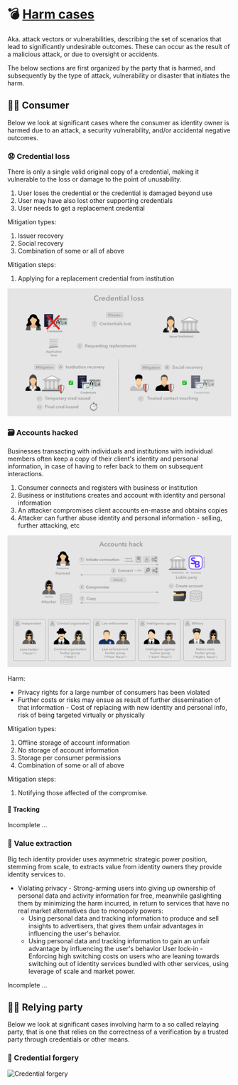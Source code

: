 # 💣 [Harm cases](../../meta/README.md#harm-cases)

Aka. attack vectors or vulnerabilities, describing the set of scenarios that lead to significantly undesirable outcomes. These can occur as the result of a malicious attack, or due to oversight or accidents.

The below sections are first organized by the party that is harmed, and subsequently by the type of attack, vulnerability or disaster that initiates the harm.

## 👩🏻 Consumer

Below we look at significant cases where the consumer as identity owner is harmed due to an attack, a security vulnerability, and/or accidental negative outcomes.

### 😧 Credential loss

There is only a single valid original copy of a credential, making it vulnerable to the loss or damage to the point of unusability.

1. User loses the credential or the credential is damaged beyond use
2. User may have also lost other supporting credentials
3. User needs to get a replacement credential

Mitigation types:

1. Issuer recovery
2. Social recovery
3. Combination of some or all of above

Mitigation steps:

1. Applying for a replacement credential from institution

![Credential loss][credential-loss]

[credential-loss]: images/credential-loss.png

### 🗃 Accounts hacked

Businesses transacting with individuals and institutions with individual members often keep a copy of their client's identity and personal information, in case of having to refer back to them on subsequent interactions.

1. Consumer connects and registers with business or institution
2. Business or institutions creates and account with identity and personal information
3. An attacker compromises client accounts en-masse and obtains copies
4. Attacker can further abuse identity and personal information - selling, further attacking, etc

![Accounts hacked][accounts-hack]

[accounts-hack]: images/accounts-hack.png

Harm:

- Privacy rights for a large number of consumers has been violated
- Further costs or risks may ensue as result of further dissemination of that information - Cost of replacing with new identity and personal info, risk of being targeted virtually or physically

Mitigation types:

1. Offline storage of account information
2. No storage of account information
3. Storage per consumer permissions
4. Combination of some or all of above

Mitigation steps:

1. Notifying those affected of the compromise.

#### 👣 Tracking

Incomplete ...

### 🧛 Value extraction

Big tech identity provider uses asymmetric strategic power position, stemming from scale, to extracts value from identity owners they provide identity services to.

- Violating privacy - Strong-arming users into giving up ownership of personal data and activity information for free, meanwhile gaslighting them by minimizing the harm incurred, in return to services that have no real market alternatives due to monopoly powers:
  - Using personal data and tracking information to produce and sell insights to advertisers, that gives them unfair advantages in influencing the user's behavior.
  - Using personal data and tracking information to gain an unfair advantage by influencing the user's behavior
User lock-in - Enforcing high switching costs on users who are leaning towards switching out of identity services bundled with other services, using leverage of scale and market power.

Incomplete ...

## 🧑‍💼 Relying party

Below we look at significant cases involving harm to a so called relaying party, that is one that relies on the correctness of a verification by a trusted party through credentials or other means.

### 🥸 Credential forgery

![Credential forgery][credential-forgery]

[credential-forgery]: images/credential-forgery.png
